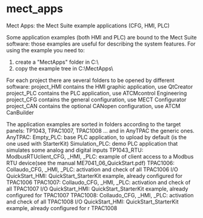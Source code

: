 # mect\_apps
Mect Apps: the Mect Suite example applications (CFG, HMI, PLC)

Some application examples (both HMI and PLC) are bound to the Mect Suite software: those examples are useful for describing the system features.
For using the example you need to:
1. create a "MectApps" folder in C:\
2. copy the example tree in C:\MectApps\

For each project there are several folders to be opened by different software:
project\_HMI contains the HMI graphic application, use QtCreator 
project\_PLC contains the PLC application, use ATCMcontrol Engineering
project\_CFG contains the general configuration, use MECT Configurator
project\_CAN contains the optional CANopen configuration, use ATCM CanBuilder

The application examples are sorted in folders according to the target panels: TP1043, TPAC1007, TPAC1008 … and in AnyTPAC the generic ones.
AnyTPAC:
Empty\_PLC: base PLC application, to upload by default (is the one used with StarterKit)
Simulation\_PLC: demo PLC application that simulates some analog and digital inputs
TP1043\_RTU:
ModbusRTUclient\_CFG, \_HMI, \_PLC: example of client access to a Modbus RTU device(see the manual ME7041\_06\_QuickStart.pdf)
TPAC1006:
Collaudo\_CFG, \_HMI, \_PLC: activation and check of all TPAC1006 I/O
QuickStart\_HMI: QuickStart\_StarterKit example, already configured for TPAC1006 
TPAC1007:
Collaudo\_CFG, \_HMI, \_PLC:  activation and check of all TPAC1007 I/O
QuickStart\_HMI: QuickStart\_StarterKit example, already configured for TPAC1007
TPAC1008:
Collaudo\_CFG, \_HMI, \_PLC:  activation and check of all TPAC1008 I/O
QuickStart\_HMI: QuickStart\_StarterKit example, already configured for r TPAC1008
